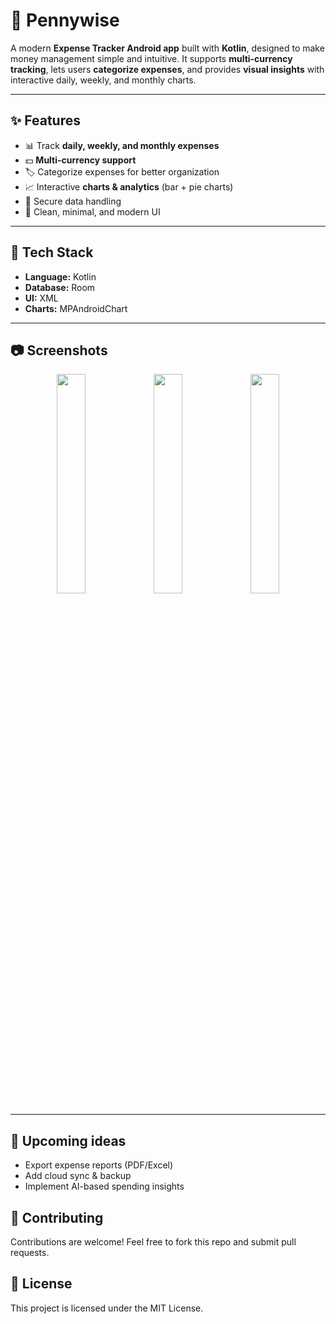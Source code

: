 # 🌱 Pennywise

A modern **Expense Tracker Android app** built with **Kotlin**, designed to make money management simple and intuitive. It supports **multi-currency tracking**, lets users **categorize expenses**, and provides **visual insights** with interactive daily, weekly, and monthly charts.  

---

## ✨ Features  
- 📊 Track **daily, weekly, and monthly expenses**  
- 💵 **Multi-currency support**  
- 🏷️ Categorize expenses for better organization  
- 📈 Interactive **charts & analytics** (bar + pie charts)  
- 🔐 Secure data handling  
- 🎨 Clean, minimal, and modern UI  

---

## 🚀 Tech Stack  
- **Language:** Kotlin  
- **Database:** Room 
- **UI:** XML 
- **Charts:** MPAndroidChart  

---

## 📷 Screenshots  

<p align="center">
  <img src="https://github.com/user-attachments/assets/21a6d495-b3a0-4e09-9dba-b2dc81ae3796" width="30%" />
  <img src="https://github.com/user-attachments/assets/8fa63795-aace-405a-8111-623bc4e38804" width="30%" />
  <img src="https://github.com/user-attachments/assets/0f1cb21c-665c-434d-a95c-73c7af4a7741" width="30%" />
</p>

---

## 📌 Upcoming ideas
- Export expense reports (PDF/Excel)
- Add cloud sync & backup
- Implement AI-based spending insights

## 🤝 Contributing
Contributions are welcome! Feel free to fork this repo and submit pull requests.

## 📄 License
This project is licensed under the MIT License.
